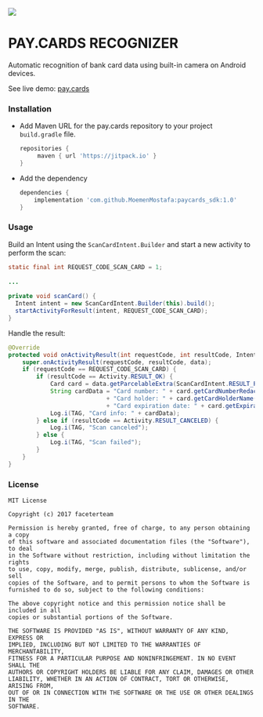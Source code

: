 [![](https://jitpack.io/v/MoemenMostafa/paycards_sdk.svg)](https://jitpack.io/#MoemenMostafa/paycards_sdk)

# PAY.CARDS RECOGNIZER

Automatic recognition of bank card data using built-in camera on Android devices.

See live demo: [pay.cards](https://play.google.com/store/apps/details?id=cards.pay.demo)

### Installation

* Add Maven URL for the pay.cards repository to your project `build.gradle` file.

    ```gradle
    repositories {
         maven { url 'https://jitpack.io' }
    }
    ```


* Add the dependency

    ```gradle
    dependencies {
        implementation 'com.github.MoemenMostafa:paycards_sdk:1.0'
    }
    ```

### Usage

Build an Intent using the `ScanCardIntent.Builder` and start a new activity to perform the scan:


```java
static final int REQUEST_CODE_SCAN_CARD = 1;
 
...
     
private void scanCard() {
  Intent intent = new ScanCardIntent.Builder(this).build();
  startActivityForResult(intent, REQUEST_CODE_SCAN_CARD);
}
```

Handle the result:

```java
@Override
protected void onActivityResult(int requestCode, int resultCode, Intent data) {
    super.onActivityResult(requestCode, resultCode, data);
    if (requestCode == REQUEST_CODE_SCAN_CARD) {
        if (resultCode == Activity.RESULT_OK) {
            Card card = data.getParcelableExtra(ScanCardIntent.RESULT_PAYCARDS_CARD);
            String cardData = "Card number: " + card.getCardNumberRedacted() + "\n"
                            + "Card holder: " + card.getCardHolderName() + "\n"
                            + "Card expiration date: " + card.getExpirationDate();
            Log.i(TAG, "Card info: " + cardData);
        } else if (resultCode == Activity.RESULT_CANCELED) {
            Log.i(TAG, "Scan canceled");
        } else {
            Log.i(TAG, "Scan failed");
        }
    }
}
```

### License

```
MIT License

Copyright (c) 2017 faceterteam

Permission is hereby granted, free of charge, to any person obtaining a copy
of this software and associated documentation files (the "Software"), to deal
in the Software without restriction, including without limitation the rights
to use, copy, modify, merge, publish, distribute, sublicense, and/or sell
copies of the Software, and to permit persons to whom the Software is
furnished to do so, subject to the following conditions:
 
The above copyright notice and this permission notice shall be included in all
copies or substantial portions of the Software.
 
THE SOFTWARE IS PROVIDED "AS IS", WITHOUT WARRANTY OF ANY KIND, EXPRESS OR
IMPLIED, INCLUDING BUT NOT LIMITED TO THE WARRANTIES OF MERCHANTABILITY,
FITNESS FOR A PARTICULAR PURPOSE AND NONINFRINGEMENT. IN NO EVENT SHALL THE
AUTHORS OR COPYRIGHT HOLDERS BE LIABLE FOR ANY CLAIM, DAMAGES OR OTHER
LIABILITY, WHETHER IN AN ACTION OF CONTRACT, TORT OR OTHERWISE, ARISING FROM,
OUT OF OR IN CONNECTION WITH THE SOFTWARE OR THE USE OR OTHER DEALINGS IN THE
SOFTWARE.
```

